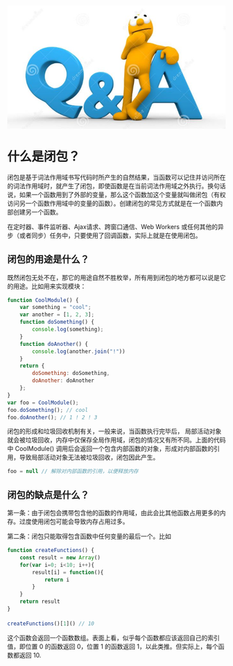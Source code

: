 ![closure](../images/qa.jpg)

# 什么是闭包？

闭包是基于词法作用域书写代码时所产生的自然结果，当函数可以记住并访问所在的词法作用域时，就产生了闭包，即使函数是在当前词法作用域之外执行。换句话说，如果一个函数用到了外部的变量，那么这个函数加这个变量就叫做闭包（有权访问另一个函数作用域中的变量的函数）。创建闭包的常见方式就是在一个函数内部创建另一个函数。

在定时器、事件监听器、Ajax请求、跨窗口通信、Web Workers 或任何其他的异步（或者同步）任务中，只要使用了回调函数，实际上就是在使用闭包。

## 闭包的用途是什么？

既然闭包无处不在，那它的用途自然不胜枚举，所有用到闭包的地方都可以说是它的用途。比如用来实现模块：

```javascript
function CoolModule() {
	var something = "cool";
	var another = [1, 2, 3];
	function doSomething() {
		console.log(something);
	}
	function doAnother() {
		console.log(another.join("!"))
	}
	return {
		doSomething: doSomething,
		doAnother: doAnother
	};
}
var foo = CoolModule();
foo.doSomething(); // cool
foo.doAnother(); // 1 ! 2 ! 3
```

闭包的形成和垃圾回收机制有关，一般来说，当函数执行完毕后， 局部活动对象就会被垃圾回收，内存中仅保存全局作用域，闭包的情况又有所不同。上面的代码中 CoolModule() 调用后会返回一个包含内部函数的对象，形成对内部函数的引用，导致局部活动对象无法被垃圾回收，闭包因此产生。

```jsx
foo = null // 解除对内部函数的引用，以便释放内存
```

## 闭包的缺点是什么？

第一条：由于闭包会携带包含他的函数的作用域，由此会比其他函数占用更多的内存。过度使用闭包可能会导致内存占用过多。

第二条：闭包只能取得包含函数中任何变量的最后一个。比如

```javascript
function createFunctions() {
	const result = new Array()
	for(var i=0; i<10; i++){
		result[i] = function(){
			return i
		}
	}
	return result
}

createFunctions()[1]() // 10
```

这个函数会返回一个函数数组。表面上看，似乎每个函数都应该返回自己的索引值，即位置 0 的函数返回 0，位置 1 的函数返回 1，以此类推。但实际上，每个函数都返回 10.
